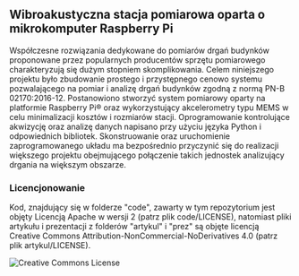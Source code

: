 ## Wibroakustyczna stacja pomiarowa oparta o mikrokomputer Raspberry Pi 

Współczesne rozwiązania dedykowane do pomiarów drgań budynków
proponowane przez popularnych producentów sprzętu pomiarowego
charakteryzują się dużym stopniem skomplikowania. Celem niniejszego
projektu było zbudowanie prostego i przystępnego cenowo systemu
pozwalającego na pomiar i analizę drgań budynków zgodną z normą PN-B
02170:2016-12. Postanowiono stworzyć system pomiarowy oparty na
platformie Raspberry Pi® oraz wykorzystujący akcelerometry typu MEMS w
celu minimalizacji kosztów i rozmiarów stacji. Oprogramowanie
kontrolujące akwizycję oraz analizę danych napisano przy użyciu języka
Python i odpowiednich bibliotek. Skonstruowanie oraz uruchomienie
zaprogramowanego układu ma bezpośrednio przyczynić się do realizacji
większego projektu obejmującego połączenie takich jednostek
analizujący drgania na większym obszarze.

### Licencjonowanie
Kod, znajdujący się w folderze "code", zawarty w tym repozytorium jest objęty Licencją Apache w wersji 2 (patrz plik code/LICENSE),
natomiast pliki artykułu i prezentacji z folderów "artykul" i "prez" są objęte licencją Creative Commons Attribution-NonCommercial-NoDerivatives 4.0 (patrz plik artykul/LICENSE).

![Creative Commons License](https://i.creativecommons.org/l/by-nc-nd/4.0/88x31.png)
